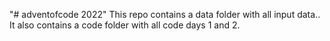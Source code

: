 "# adventofcode 2022" 
This repo contains a data folder with all input data..
It also contains a code folder with all code days 1 and 2.
